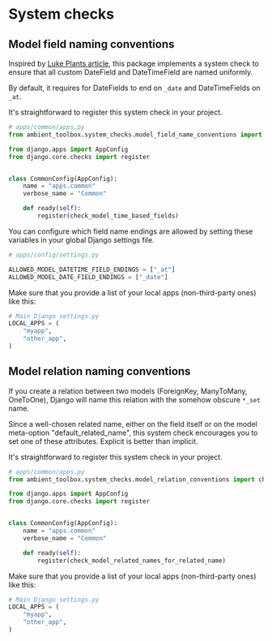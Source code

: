 # System checks

## Model field naming conventions

Inspired
by [Luke Plants article](https://lukeplant.me.uk/blog/posts/enforcing-conventions-in-django-projects-with-introspection/),
this package implements a system check to ensure that all custom DateField and DateTimeField are named uniformly.

By default, it requires for DateFields to end on `_date` and DateTimeFields on `_at`.

It's straightforward to register this system check in your project.

````python
# apps/common/apps.py
from ambient_toolbox.system_checks.model_field_name_conventions import check_model_time_based_fields

from django.apps import AppConfig
from django.core.checks import register


class CommonConfig(AppConfig):
    name = "apps.common"
    verbose_name = "Common"

    def ready(self):
        register(check_model_time_based_fields)
````

You can configure which field name endings are allowed by setting these variables in your global Django settings file.

````python
# apps/config/settings.py

ALLOWED_MODEL_DATETIME_FIELD_ENDINGS = ["_at"]
ALLOWED_MODEL_DATE_FIELD_ENDINGS = ["_date"]
````

Make sure that you provide a list of your local apps (non-third-party ones) like this:

````python
# Main Django settings.py
LOCAL_APPS = (
    "myapp",
    "other_app",
)
````

## Model relation naming conventions

If you create a relation between two models (ForeignKey, ManyToMany, OneToOne), Django will name this relation with
the somehow obscure `*_set` name.

Since a well-chosen related name, either on the field itself or on the model meta-option "default_related_name", this
system check encourages you to set one of these attributes. Explicit is better than implicit.

It's straightforward to register this system check in your project.

````python
# apps/common/apps.py
from ambient_toolbox.system_checks.model_relation_conventions import check_model_related_names_for_related_name

from django.apps import AppConfig
from django.core.checks import register


class CommonConfig(AppConfig):
    name = "apps.common"
    verbose_name = "Common"

    def ready(self):
        register(check_model_related_names_for_related_name)
````

Make sure that you provide a list of your local apps (non-third-party ones) like this:

````python
# Main Django settings.py
LOCAL_APPS = (
    "myapp",
    "other_app",
)
````
